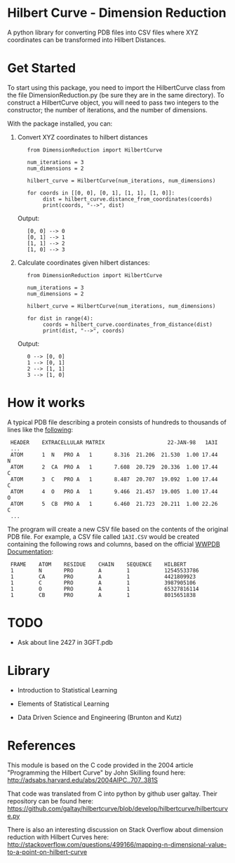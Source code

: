 # Hilbert Curve - Dimension Reduction
A python library for converting PDB files into CSV files where XYZ coordinates can be transformed into Hilbert Distances.

# Get Started

To start using this package, you need to import the HilbertCurve class from the file DimensionReduction.py (be sure they are in the same directory). To construct a HilbertCurve object, you will need to pass two integers to the constructor; the number of iterations, and the number of dimensions.

With the package installed, you can:
1. Convert XYZ coordinates to hilbert distances

          from DimensionReduction import HilbertCurve

          num_iterations = 3
          num_dimensions = 2
          
          hilbert_curve = HilbertCurve(num_iterations, num_dimensions)

          for coords in [[0, 0], [0, 1], [1, 1], [1, 0]]:
               dist = hilbert_curve.distance_from_coordinates(coords)
               print(coords, "-->", dist)

     Output:

          [0, 0] --> 0
          [0, 1] --> 1
          [1, 1] --> 2
          [1, 0] --> 3

2. Calculate coordinates given hilbert distances:

          from DimensionReduction import HilbertCurve

          num_iterations = 3
          num_dimensions = 2

          hilbert_curve = HilbertCurve(num_iterations, num_dimensions)

          for dist in range(4):
               coords = hilbert_curve.coordinates_from_distance(dist)
               print(dist, "-->", coords)

     Output:

          0 --> [0, 0]
          1 --> [0, 1]
          2 --> [1, 1]
          3 --> [1, 0]

# How it works
A typical PDB file describing a protein consists of hundreds to thousands of lines like the [following](https://en.wikipedia.org/wiki/Protein_Data_Bank_(file_format)):

     HEADER    EXTRACELLULAR MATRIX                    22-JAN-98   1A3I
     ...
     ATOM      1  N   PRO A   1       8.316  21.206  21.530  1.00 17.44           N
     ATOM      2  CA  PRO A   1       7.608  20.729  20.336  1.00 17.44           C
     ATOM      3  C   PRO A   1       8.487  20.707  19.092  1.00 17.44           C
     ATOM      4  O   PRO A   1       9.466  21.457  19.005  1.00 17.44           O
     ATOM      5  CB  PRO A   1       6.460  21.723  20.211  1.00 22.26           C
     ...

The program will create a new CSV file based on the contents of the original PDB file. For example, a CSV file called ```1A3I.CSV``` would be created containing the following rows and columns, based on the official [WWPDB Documentation](http://www.wwpdb.org/documentation/file-format-content/format33/sect9.html#ATOM):

     FRAME    ATOM    RESIDUE    CHAIN    SEQUENCE    HILBERT
     1        N       PRO        A        1           12545533786
     1        CA      PRO        A        1           4421809923
     1        C       PRO        A        1           3987905106
     1        O       PRO        A        1           65327816114
     1        CB      PRO        A        1           8015651838

# TODO

- Ask about line 2427 in 3GFT.pdb

# Library

- Introduction to Statistical Learning

- Elements of Statistical Learning

- Data Driven Science and Engineering (Brunton and Kutz)

# References

This module is based on the C code provided in the 2004 article "Programming the Hilbert Curve" by John Skilling found here: http://adsabs.harvard.edu/abs/2004AIPC..707..381S

That code was translated from C into python by github user galtay. Their repository can be found here: https://github.com/galtay/hilbertcurve/blob/develop/hilbertcurve/hilbertcurve.py

There is also an interesting discussion on Stack Overflow about dimension reduction with Hilbert Curves
here: http://stackoverflow.com/questions/499166/mapping-n-dimensional-value-to-a-point-on-hilbert-curve
